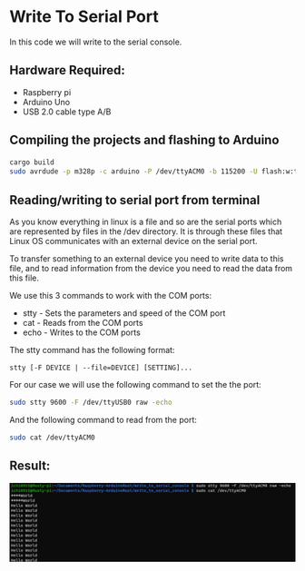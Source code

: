 
# Write To Serial Port

In this code we will write to the serial console.

## Hardware Required:
* Raspberry pi
* Arduino Uno
* USB 2.0 cable type A/B

## Compiling the projects and flashing to Arduino
```bash
cargo build
sudo avrdude -p m328p -c arduino -P /dev/ttyACM0 -b 115200 -U flash:w:target/avr-atmega328p/debug/write_to_serial_console.elf
```

## Reading/writing to serial port from terminal

As you know everything in linux is a file and so are the serial ports which are represented by files in the /dev directory. It is through these files that Linux OS communicates with an external device on the serial port.

To transfer something to an external device you need to write data to this file, and to read information from the device you need to read the data from this file.

We use this 3 commands to work with the COM ports:
* stty	- Sets the parameters and speed of the COM port
* cat	- Reads from the COM ports
* echo	- Writes to the COM ports

The stty command has the following format:

```code
stty [-F DEVICE | --file=DEVICE] [SETTING]...
```
For our case we will use the following command to set the the port:
```bash
sudo stty 9600 -F /dev/ttyUSB0 raw -echo
```

And the following command to read from the port:
```bash
sudo cat /dev/ttyACM0
```

## Result:
![Serial Message](imgs/WriteToSerialConsole.png)
